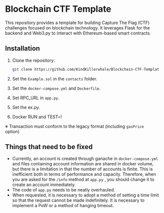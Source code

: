 # Blockchain CTF Template

This repository provides a template for building Capture The Flag (CTF) challenges focused on blockchain technology. It leverages Flask for the backend and Web3.py to interact with Ethereum-based smart contracts.

## Installation

1. Clone the repository:
   ```bash
   git clone https://github.com/KindKillerwhale/Blockchain-CTF-Template.git
   ```

2. Set the ```Example.sol``` in the ```contacts``` folder.

3. Set the ```docker-compose.yml``` and ```Dockerfile```.

4. Set RPC_URL in ```app.py```.

5. Set the ex.py.

6. Docker RUN and TEST~!

※ Transaction must conform to the legacy format (including ```gasPrice``` option)

## Things that need to be fixed

- Currently, an account is created through ganache in ```docker-compose.yml``` and files containing account information are shared in docker volume, but there is a limitation in that the number of accounts is finite. This is inefficient both in terms of performance and capacity. Therefore, when you are asked for the ```/info``` method at ```app.py``` , you should change it to create an account immediately.
- The code of ```app.py``` needs to be neatly overhauled.
- When requested, it is necessary to adopt a method of setting a time limit so that the request cannot be made indefinitely. It is necessary to implement a PoW or a method of hanging timeout.

